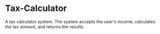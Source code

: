 # Tax-Calculator
A tax calculator system. The system accepts the user's income, calculates the tax amount, and returns the results.
